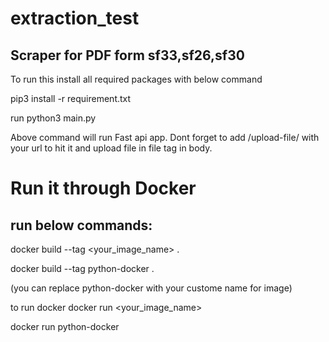 # extraction_test

## Scraper for PDF form sf33,sf26,sf30

To run this install all required packages with below command

pip3 install -r requirement.txt

run python3 main.py

Above command will run Fast api app. Dont forget to add /upload-file/ with your url to hit it and upload file in file tag in body.


# Run it through Docker

## run below commands:
docker build --tag <your_image_name> .

docker build --tag python-docker .

(you can replace python-docker with your custome name for image)

to run docker docker run <your_image_name>

docker run python-docker
